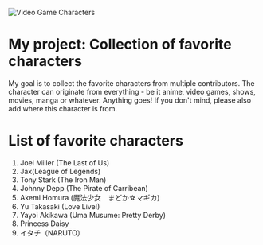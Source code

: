
![Video Game Characters](https://cdn.mos.cms.futurecdn.net/krniDkpHJKbzdmM3bBCzeK-970-80.jpg.webp)

# My project: Collection of favorite characters
My goal is to collect the favorite characters from multiple contributors. The character can originate from everything - be it anime, video games, shows, movies, manga or whatever. Anything goes! If you don't mind, please also add where this character is from.

# List of favorite characters
1. Joel Miller (The Last of Us)
2. Jax(League of Legends)
3. Tony Stark (The Iron Man)
4. Johnny Depp (The Pirate of Carribean)
5. Akemi Homura (魔法少女　まどか☆マギカ)
6. Yu Takasaki (Love Live!)
7. Yayoi Akikawa (Uma Musume: Pretty Derby)
8. Princess Daisy
9. イタチ（NARUTO）

